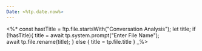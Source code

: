 ```yaml
---
Date: <%tp.date.now%>
---
```

<%*
const hastTitle = !tp.file.startsWith("Conversation Analysis"); 
let title; 
if (!hasTitle){
	title = await tp.system.prompt("Enter File Name");  
	await tp.file.rename(title); 
} else {
	title = tp.file.title
}
_%>

